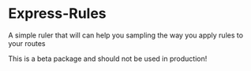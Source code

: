 # Express-Rules
A simple ruler that will can help you sampling the way you apply rules to your routes <br />

This is a beta package and should not be used in production!
